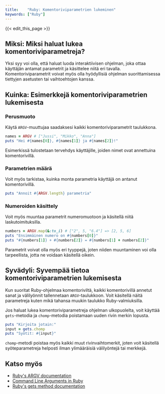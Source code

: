 ```yaml
---
title:    "Ruby: Komentoriviparametrien lukeminen"
keywords: ["Ruby"]
---
```


{{< edit_this_page >}}

## Miksi: Miksi haluat lukea komentoriviparametreja?

Yksi syy voi olla, että haluat luoda interaktiivisen ohjelman, joka ottaa käyttäjän antamat parametrit ja käsittelee niitä eri tavalla. Komentoriviparametrit voivat myös olla hyödyllisiä ohjelman suorittamisessa tiettyjen asetusten tai vaihtoehtojen kanssa.

## Kuinka: Esimerkkejä komentoriviparametrien lukemisesta

### Perusmuoto

Käytä `ARGV`-muuttujaa saadaksesi kaikki komentoriviparametrit taulukkona.

```Ruby
names = ARGV # ["Jussi", "Mikko", "Anna"]
puts "Hei #{names[0]}, #{names[1]} ja #{names[2]}!"
```

Esimerkissä tulostetaan tervehdys käyttäjille, joiden nimet ovat annettuina komentorivillä.

### Parametrien määrä

Voit myös tarkistaa, kuinka monta parametria käyttäjä on antanut komentorivillä.

```Ruby
puts "Annoit #{ARGV.length} parametria"
```

### Numeroiden käsittely

Voit myös muuntaa parametrit numeromuotoon ja käsitellä niitä laskutoimituksilla.

```Ruby
numbers = ARGV.map(&:to_i) # ["2", 5, "6.4"] => [2, 5, 6]
puts "Ensimmäinen numero on #{numbers[0]}"
puts "#{numbers[1]} + #{numbers[2]} = #{numbers[1] + numbers[2]}"
```

Parametrit voivat olla myös eri tyyppejä, joten niiden muuntaminen voi olla tarpeellista, jotta ne voidaan käsitellä oikein.

## Syvädyli: Syvempää tietoa komentoriviparametrien lukemisesta

Kun suoritat Ruby-ohjelmaa komentoriviltä, kaikki komentorivillä annetut sanat ja välilyönnit tallennetaan `ARGV`-taulukkoon. Voit käsitellä näitä parametreja kuten mikä tahansa muukin taulukko Ruby-valmiuksilla.

Jos haluat lukea komentoriviparametreja ohjelman ulkopuolelta, voit käyttää `gets`-metodia ja `chomp`-metodia poistamaan uuden rivin merkin lopusta.

```Ruby
puts "Kirjoita jotain:"
input = gets.chomp
puts "Syötit: #{input}"
```

`chomp`-metodi poistaa myös kaikki muut rivinvaihtomerkit, joten voit käsitellä syöteparametreja helposti ilman ylimääräisiä välilyöntejä tai merkkejä.

## Katso myös

- [Ruby's ARGV documentation](https://ruby-doc.org/core-2.7.2/ARGV.html)
- [Command Line Arguments in Ruby](https://www.rubyguides.com/2018/05/ruby-command-line-arguments/)
- [Ruby's gets method documentation](https://ruby-doc.org/core-2.7.2/Kernel.html#method-i-gets)